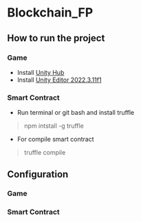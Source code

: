 # Blockchain_FP
## How to run the project
### Game
 - Install [Unity Hub](https://unity.com/download)
 - Install [Unity Editor 2022.3.11f1]([https://unity.com/releases/editor/archive](https://unity.com/releases/editor/whats-new/2022.3.11#release-notes))

### Smart Contract
- Run terminal or git bash and install truffle
> npm intstall -g truffle

- For compile smart contract
> truffle compile

<!--Step 1:
- For deploy AxICToken smart contract
> truffle migrate --t 1 --network sepolia --reset

Step 2:
- Copy AxICToken smart contract address 
- For deploy Marketplace smart contract
> truffle migrate --f 2 --network sepolia --reset

*Notice: --reset: Redeploy the smart contract because it has been deployed once before. -->

## Configuration
### Game

### Smart Contract
